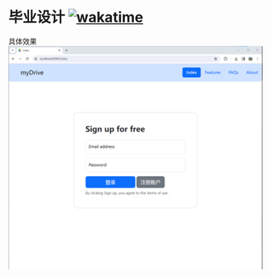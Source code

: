 # 毕业设计 [![wakatime](https://wakatime.com/badge/user/b06f1799-d59e-4d93-be43-644d6ec7f0fc/project/018cbb14-5ffe-4d6b-869e-4d22b6717a1e.svg)](https://wakatime.com/badge/user/b06f1799-d59e-4d93-be43-644d6ec7f0fc/project/018cbb14-5ffe-4d6b-869e-4d22b6717a1e)
具体效果 <br>
![myDrive](./resources/img.png)